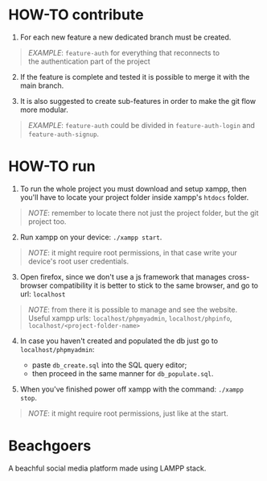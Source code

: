 # HOW-TO contribute

1. For each new feature a new dedicated branch must be created.
> *EXAMPLE*: `feature-auth` for everything that reconnects to <br />the authentication part of the project

2. If the feature is complete and tested it is possible to merge it with the main branch.

3. It is also suggested to create sub-features in order to make the git flow more modular.
> *EXAMPLE*: `feature-auth` could be divided in `feature-auth-login` and `feature-auth-signup`.

# HOW-TO run

1. To run the whole project you must download and setup xampp, then you'll
   have to locate your project folder inside xampp's `htdocs` folder.
> *NOTE*: remember to locate there not just the project folder, 
        but the git project too.

2. Run xampp on your device: `./xampp start`.
> *NOTE*: it might require root permissions, in that case write your device's root user credentials.

3. Open firefox, since we don't use a js framework that manages cross-browser compatibility it is better to stick to the same browser, and go to url: `localhost`
> *NOTE*: from there it is possible to manage and see the website.<br />
> Useful xampp urls: `localhost/phpmyadmin`, `localhost/phpinfo`, `localhost/<project-folder-name>`

4. In case you haven't created and populated the db just go to `localhost/phpmyadmin`:<br />
	- paste `db_create.sql` into the SQL query editor;
	- then proceed in the same manner for `db_populate.sql`. 

4. When you've finished power off xampp with the command: `./xampp stop`.
> *NOTE*: it might require root permissions, just like at the start.

# Beachgoers
A beachful social media platform made using LAMPP stack.
